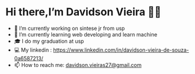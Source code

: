 ### <h1>Hi there,I’m Davidson Vieira 👨‍💻</h1>


- 🔭 I’m currently working on sintese jr from usp
- 🌱 I’m currently learning web developing and learn machine 
- 🎓 I do my graduation at usp
- 💻 My linkedin : https://www.linkedin.com/in/davidson-vieira-de-souza-0a6587213/
- 📫 How to reach me: davidson.vieiras27@gmail.com

